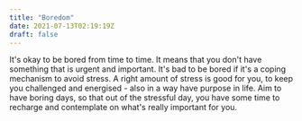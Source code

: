 ```yaml
---
title: "Boredom"
date: 2021-07-13T02:19:19Z
draft: false
---
```


It's okay to be bored from time to time. It means that you don't have something that is urgent and important. It's bad to be bored if it's a coping mechanism to avoid stress. A right amount of stress is good for you, to keep you challenged and energised - also in a way have purpose in life. Aim to have boring days, so that out of the stressful day, you have some time to recharge and contemplate on what's really important for you. 